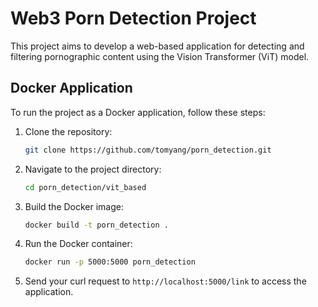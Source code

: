 # Web3 Porn Detection Project

This project aims to develop a web-based application for detecting and filtering pornographic content using the Vision Transformer (ViT) model.

## Docker Application

To run the project as a Docker application, follow these steps:

1. Clone the repository:

    ```bash
    git clone https://github.com/tomyang/porn_detection.git
    ```

2. Navigate to the project directory:

    ```bash
    cd porn_detection/vit_based
    ```

3. Build the Docker image:

    ```bash
    docker build -t porn_detection .
    ```

4. Run the Docker container:

    ```bash
    docker run -p 5000:5000 porn_detection
    ```

5. Send your curl request to `http://localhost:5000/link` to access the application.


